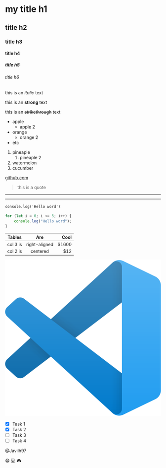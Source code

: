 <!-- HEADINGS -->
# my title h1
## title h2
### title h3
#### title h4
##### title h5
###### title h6

this is an *italic* text

this is an **strong** text

this is an ~~strikethrough~~ text

<!-- UL -->
* apple
    * apple 2
* orange
    * orange 2
* etc
<!-- OL -->
1. pineaple
    1. pineaple 2
2. watermelon
3. cucumber

<!-- Colocar enlaces -->
[github.com](https://github.com/Javilh97 "my profile")
<!-- cita -->
> this is a quote

<!-- Generar lines para separar contenido -->
---
___

<!-- Agregar codigo -->

`console.log('Hello word')`

```javascript 
for (let i = 0; i <= 5; i++) {
    console.log("Hello word");
}
```

<!-- agregar tablas -->
| Tables        | Are           | Cool  |
| ------------- |:-------------:| -----:|
| col 3 is      | right-aligned | $1600 |
| col 2 is      | centered      | $12   |

<!-- agregar imagenes -->
![Visual Studio Code Logo|300](./vscode.png "vscode logo")

<!-- elementos propios de Github Markdown -->
<!-- to do -->
* [x] Task 1
* [x] Task 2
* [ ] Task 3
* [ ] Task 4

<!-- Etiquetar usuarios -->
@Javilh97 
<!-- Agregar emojis -->
:grin: :computer: :video_game: